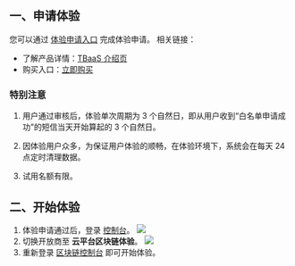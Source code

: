 ## 一、申请体验
您可以通过 [体验申请入口](http://tcecqpoc.fsphere.cn/act/apply/tbaas0) 完成体验申请。
相关链接：
- 了解产品详情：[TBaaS 介绍页](http://tcecqpoc.fsphere.cn/product/tbaas)
- 购买入口：[立即购买](https://buy.tce.fsphere.cn/tbaas_blockchain)

### 特别注意
1. 用户通过审核后，体验单次周期为 3 个自然日，即从用户收到“白名单申请成功”的短信当天开始算起的 3 个自然日。

2. 因体验用户众多，为保证用户体验的顺畅，在体验环境下，系统会在每天 24 点定时清理数据。

3. 试用名额有限。

## 二、开始体验
1. 体验申请通过后，登录 [控制台](https://console.tce.fsphere.c)。
![](http://imgcache.tcecqpoc.fsphere.cn/image/main.qcloudimg.com/raw/f8e832d763a1c0d661e4bb8baf4cb539.png)
2. 切换开放商至 **云平台区块链体验**。
![](http://imgcache.tcecqpoc.fsphere.cn/image/main.qcloudimg.com/raw/21837908e585612e906738e69488100e.png)
3. 重新登录 [区块链控制台](http://console.tce.fsphere.cn/tbaas) 即可开始体验。
